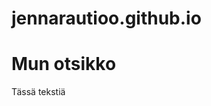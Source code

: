 # jennarautioo.github.io
<!DOCTYPE html>
<html>
<body>

<h1>Mun otsikko</h1>
<p>Tässä tekstiä</p>

</body>
</html>
